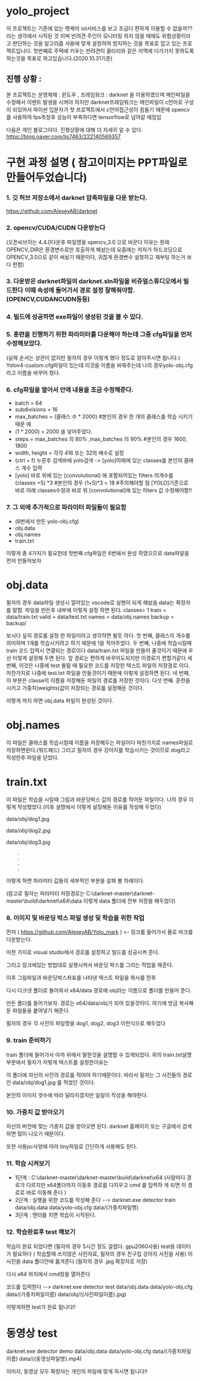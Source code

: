 # yolo_project
이 프로젝트는 기존에 있는 펫케어 iot서비스를 보고 조금더 편하게 이용할 수 없을까?? 라는 생각에서 시작된 것 이며
반려견 주인이 모니터링 하지 않을 때에도 위험상황이라고 판단하는 것을 알고리즘 사용에 맞게 설정하여 방지하는 것을 목표로 잡고 있는 프로젝트입니다.
첫번째로 주택에 키우는 반려견이 울타리와 같은 지역에 다가가지 못하도록 하는것을 목표로 하고있습니다.(2020.10.31기준)

## 진행 상황 :

본 프로젝트는 운영체제 : 윈도우 , 프레임워크 : darknet 을 이용하였으며 메인파일을 수정해서 이벤트 발생을 시켜야 하지만 darknet프레임워크는 메인파일이
c언어로 구성이 되있어서 파이썬 입문자가 첫 프로젝트에서 c언어접근성이 힘들기 때문에 opencv를 사용하여 fps측정후 성능이 부족하다면 tensorflow로 넘어갈 예정임

다음은 개인 블로그이다. 진행상황에 대해 더 자세히 알 수 있다.
https://blog.naver.com/ljs7463/222140569357 



# 구현 과정 설명 ( 참고이미지는 PPT파일로 만들어두었습니다)
### 1. 깃 허브 저장소에서 darknet 압축파일을 다운 받는다.
https://github.com/AlexeyAB/darknet

### 2. opencv/CUDA/CUDN 다운받는다
(오픈씨브이는 4.4.0다운후 파일명을 opencv_3.0 으로 바꾼다 이유는 원래 OPENCV_DIR은 환경변수로만 호출하게 해놨는데 요즘에는 저자가 하드코딩으로 OPENCV_3.0으로 같이 써놨기 때문이다, 귀찮게 환경변수 설정하고 재부팅 하는거 보다 편함)

### 3. 다운받은 darknet파일의 darknet.sln파일을 비쥬얼스튜디오에서 빌드한다 이때 속성에 들어가서 경로 설정 잘해줘야함.(OPENCV,CUDANCUDN등등)

### 4. 빌드에 성공하면 exe파일이 생성된 것을 볼 수 있다.

### 5. 훈련을 진행하기 위한 파라미터를 다운해야 하는데 그중 cfg파일을 먼저 수정해보았다.
(실제 순서는 상관이 없지만 필자의 경우 이렇게 했다 정도로 알아주시면 됩니다.)
Yolov4-custom.cfg파일이 있는데 이것을 이름을 바꿔주는데 나의 경우yolo-obj.cfg
라고 이름을 바꾸어 줬다.

### 6. cfg파일을 열어서 안에 내용을 조금 수정해준다.
 - batch = 64 
 - subdivisions = 16 
 - max_batches = (클래스 수 * 2000)  #본인의 경우 한 개의 클래스를 학습 시키기 때문     에 
 - (1 * 2000) = 2000 을 넣어주었다. 
 - steps = max_batches 의 80% ,max_batches 의 90% #본인의 경우 1600, 1800
 - width, height = 각각 416 또는 32의 배수로 설정 
 - (ctrl + f) 누른후 검색바에 yolo검색 -> [yolo]아래에 있는 classes를 본인의 클래스 개수     입력
 - [yolo] 바로 위에 있는 [convolutional] 에 포함되어있는 filters 의개수를 (classes +5) *3
   #본인의 경우 (1+5)*3 = 18
#주의해야할 점 [YOLO]기준으로 바로 아래 classes수정과 바로 위 [convolutional]에 있는 filters 값 수정해야함!!

### 7. 그 외에 추가적으로 파라미터 파일들이 필요함
 - (6번에서 만든 yolo-obj.cfg)
 - obj.data
 - obj.names
 - train.txt
 
 이렇게 총 4가지가 필요한데 첫번째 cfg파일은 6번에서 완성 하였으므로 data파일을 먼저 만들어보자
 
 # obj.data
 필자의 경우 data파일 생성시 깔려있는 vscode로 실행이 되게 해놨음 data는 확장자를 말함.
 파일을 만든후 내부에 이렇게 설정 하면 된다.
 classes= 1 
 train  = data/train.txt
 valid  = data/test.txt
 names = data/obj.names
 backup = backup/
 
 보시다 싶히 경로를 설정 한 파일이라고 생각하면 될듯 하다.
 첫 번째, 클래스의 개수를 의미하며 1개를 학습시키려고 하기 때문에 1을 적어주었다.
 두 번째, 나중에 학습시킬때 train 코드 입력시 연결되는 경로이다 data/train.txt 파일을 만들어 줄것이기 때문에 우선 이렇게 설정해 두면 된다. 앞 경로는 편하게 바꾸어도되지만 이경로가 편할거같다
 세 번째, 이것은 나중에 test 돌릴 때 필요한 코드를 저장한 텍스트 파일의 저장경로 이다. 마찬가지로 나중에 test.txt 파일을 만들것이기 때문에 이렇게 설정하면 된다.
 네 번째, 이 부분은 classe의 이름을 저장해둔 파일의 경로를 저장한 것이다.
 다섯 번째. 훈련을 시키고 가중치(weights)값이 저장되는 경로를 설정해둔 것이다.
 
 이렇게 까지 하면 obj.data 파일이 완성된 것이다.
 
 # obj.names
 이 파일은 클래스를 학습시킬때 이름을 저장해두는 파일이다 마찬가지로 names파일로 저장하면된다.(워드패드)
 그리고 필자의 경우 강아지를 학습시키는 것이므로 dog라고 작성한후 파일을 닫았다.
 
 # train.txt
 이 파일은 학습을 시킬때 그림과 바운딩박스 값의 경로를 적어둔 파일이다.
 나의 경우 이렇게 작성했었다.(이후 설명에서 이렇게 설정해둔 이유를 작성해 두었다)
 
 data/obj/dog1.jpg
 
 data/obj/dog2.jpg
 
 data/obj/dog3.jpg
 
        .
        .
        .
        .
 이렇게 하면 파라미터 값들의 세부적인 부분을 살펴 볼 차례이다.
 
 (참고로 필자는 파라미터 저장경로는  C:\darknet-master\darknet-master\build\darknet\x64\data 이렇게 data 폴더에 전부 저장을 해두었다)
 
 ### 8. 이미지 및 바운딩 박스 파일 생성 및 학습을 위한 작업

먼저 ( https://github.com/AlexeyAB/Yolo_mark ) <- 링크를 들어가서 욜로 마크를 다운받는다.

마찬 가지로 visual studio에서 경로를 설정하고 빌드를 성공시켜 준다. 

그리고 링크에있는 방법대로 실행시켜서 바운딩 박스를 그리는 작업을 해준다.

이후 그림파일과 바운딩박스좌표를 나타낸 텍스트 파일을 복사를 한후

다시 다크넷 폴더로 돌아와서 x64/data 경로에 obj라는 이름으로 폴더를 만들어 준다. 

만든 폴더를 들어가보자. 경로는 x64/data/obj가 되어 있을것이다. 여기에 방금 복사해둔 파일들을 붙여넣기 해준다.

필자의 경우 각 사진의 파일명을 dog1, dog2, dog3 이런식으로 해두었다

### 9. train 준비하기

train 폴더에 들어가서  아까 위에서 말한것을 설명할 수 있게되었다. 위의  train.txt설명 부분에서 필자가 저렇게 텍스트를 설정한이유는

이 폴더에 자신의 사진의 경로를 적어야 하기때문이다. 따라서 필자는 그 사진들의 경로인 data/obj/dog1.jpg 를 적었던 것이다.

본인의 이미지 갯수에 따라 달라지겠지만 일일이 작성을 해야한다.

### 10. 가중치 값 받아오기

자신의 버전에 맞는 가중치 값을 받아오면 된다. darknet 홈페이지 또는 구글에서 검색하면 많이 나오기 때문이다.

또한 사용pc사양에 따라 tiny파일로 간단하게 사용해도 된다.

### 11. 학습 시켜보기

 - 1단계 : C:\darknet-master\darknet-master\build\darknet\x64 (사람마다 경로가 다르지만 x64폴더까지 이동후 경로를 다지우고 cmd 를 입력하            게 되면 이 경로로 바로 이동해 준다 )
 - 2단계 : 실행을 위한 코드를 작성해 준다 --> darknet.exe detector train data/obj.data data/yolo-obj.cfg data/(가중치파일명)
 - 3단계 : 엔터를 치면 학습이 시작된다.
 
### 12. 학습완료후 test 해보기

학습이 완료 되었다면 (필자의 경우 5시간 정도 걸렸다. gpu2060사용) test용 데이터가 필요하다 ( 학습할때 쓰지않은 사진자료, 필자의 경우 친구집
강아지 사진을 사용) 이 사진을 data 폴더안에 옮겨준다 (필자의 경우 .jpg 확장자로 저장)

다시 x64 위치에서 cmd창을 열어준다

코드를 입력한다 --> darknet.exe detector test data/obj.data data/yolo-obj.cfg data/(가중치파일이름) data/obj/({사진파일이름}.jpg)

이렇게하면 test가 완료 됩니다!!

# 동영상 test
darknet.exe detector demo data/obj.data data/yolo-obj.cfg data/(가중치파일이름) data/({동영상파일명}.mp4) 

이미지, 동영상 모두 확장자는 개인의 파일에 맞게 하시면 됩니다!!

